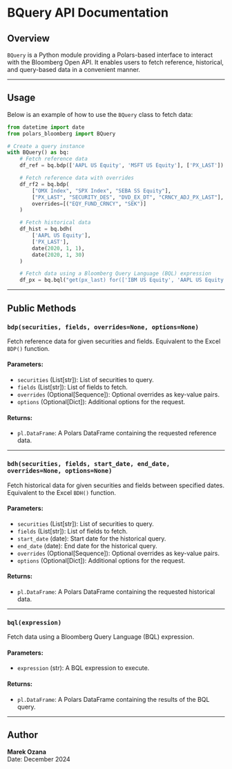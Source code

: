 
# BQuery API Documentation

## Overview

`BQuery` is a Python module providing a Polars-based interface to interact with the Bloomberg Open API. It enables users to fetch reference, historical, and query-based data in a convenient manner.

---

## Usage

Below is an example of how to use the `BQuery` class to fetch data:

```python
from datetime import date
from polars_bloomberg import BQuery

# Create a query instance
with BQuery() as bq:
    # Fetch reference data
    df_ref = bq.bdp(['AAPL US Equity', 'MSFT US Equity'], ['PX_LAST'])

    # Fetch reference data with overrides
    df_rf2 = bq.bdp(
        ["OMX Index", "SPX Index", "SEBA SS Equity"],
        ["PX_LAST", "SECURITY_DES", "DVD_EX_DT", "CRNCY_ADJ_PX_LAST"],
        overrides=[("EQY_FUND_CRNCY", "SEK")]
    )

    # Fetch historical data
    df_hist = bq.bdh(
        ['AAPL US Equity'],
        ['PX_LAST'],
        date(2020, 1, 1),
        date(2020, 1, 30)
    )

    # Fetch data using a Bloomberg Query Language (BQL) expression
    df_px = bq.bql("get(px_last) for(['IBM US Equity', 'AAPL US Equity'])")
```

---

## Public Methods

### `bdp(securities, fields, overrides=None, options=None)`

Fetch reference data for given securities and fields. Equivalent to the Excel `BDP()` function.

#### Parameters:
- `securities` (List[str]): List of securities to query.
- `fields` (List[str]): List of fields to fetch.
- `overrides` (Optional[Sequence]): Optional overrides as key-value pairs.
- `options` (Optional[Dict]): Additional options for the request.

#### Returns:
- `pl.DataFrame`: A Polars DataFrame containing the requested reference data.

---

### `bdh(securities, fields, start_date, end_date, overrides=None, options=None)`

Fetch historical data for given securities and fields between specified dates. Equivalent to the Excel `BDH()` function.

#### Parameters:
- `securities` (List[str]): List of securities to query.
- `fields` (List[str]): List of fields to fetch.
- `start_date` (date): Start date for the historical query.
- `end_date` (date): End date for the historical query.
- `overrides` (Optional[Sequence]): Optional overrides as key-value pairs.
- `options` (Optional[Dict]): Additional options for the request.

#### Returns:
- `pl.DataFrame`: A Polars DataFrame containing the requested historical data.

---

### `bql(expression)`

Fetch data using a Bloomberg Query Language (BQL) expression.

#### Parameters:
- `expression` (str): A BQL expression to execute.

#### Returns:
- `pl.DataFrame`: A Polars DataFrame containing the results of the BQL query.

---

## Author
**Marek Ozana**  
Date: December 2024
